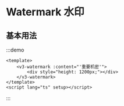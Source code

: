 # Watermark 水印

## 基本用法

:::demo

```vue
<template>
	<v3-watermark :content="'重要机密'">
		<div style="height: 1200px;"></div>
	</v3-watermark>
</template>
<script lang="ts" setup></script>
```

:::
